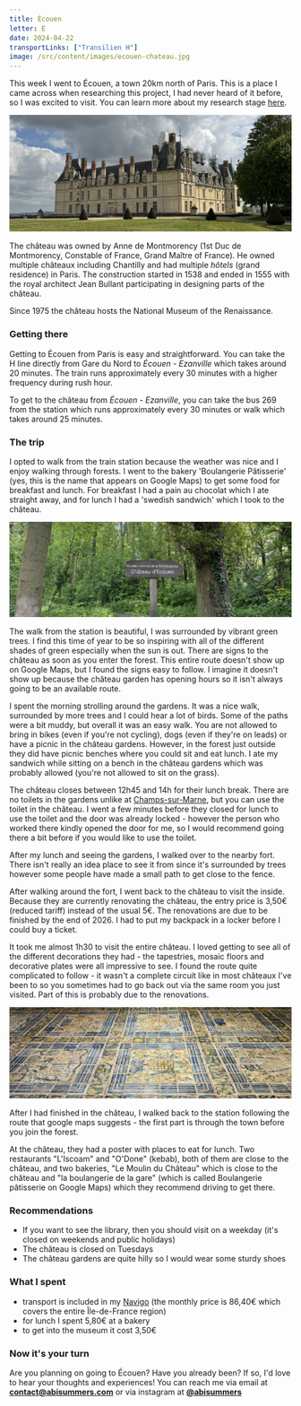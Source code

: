 ```yaml
---
title: Écouen
letter: E
date: 2024-04-22
transportLinks: ["Transilien H"]
image: /src/content/images/ecouen-chateau.jpg
---
```


This week I went to Écouen, a town 20km north of Paris. This is a place I came across when researching this project, I had never heard of it before, so I was excited to visit. You can learn more about my research stage [here](https://abisummers.com/articles/planning).

![Écouen château](../images/ecouen-chateau.jpg)

The château was owned by Anne de Montmorency (1st Duc de Montmorency, Constable of France, Grand Maître of France). He owned multiple châteaux including Chantilly and had multiple _hôtels_ (grand residence) in Paris. The construction started in 1538 and ended in 1555 with the royal architect Jean Bullant participating in designing parts of the château.

Since 1975 the château hosts the National Museum of the Renaissance.

### Getting there

Getting to Écouen from Paris is easy and straightforward. You can take the H line directly from Gare du Nord to _Écouen - Ezanville_ which takes around 20 minutes. The train runs approximately every 30 minutes with a higher frequency during rush hour.

To get to the château from _Écouen - Ezanville_, you can take the bus 269 from the station which runs approximately every 30 minutes or walk which takes around 25 minutes.

### The trip

I opted to walk from the train station because the weather was nice and I enjoy walking through forests. I went to the bakery 'Boulangerie Pâtisserie' (yes, this is the name that appears on Google Maps) to get some food for breakfast and lunch. For breakfast I had a pain au chocolat which I ate straight away, and for lunch I had a 'swedish sandwich' which I took to the château.

![musée national de la renaissance, château d'ecouen sign](../images/ecouen-forest-sign.jpg)

The walk from the station is beautiful, I was surrounded by vibrant green trees. I find this time of year to be so inspiring with all of the different shades of green especially when the sun is out. There are signs to the château as soon as you enter the forest. This entire route doesn't show up on Google Maps, but I found the signs easy to follow. I imagine it doesn't show up because the château garden has opening hours so it isn't always going to be an available route.

I spent the morning strolling around the gardens. It was a nice walk, surrounded by more trees and I could hear a lot of birds. Some of the paths were a bit muddy, but overall it was an easy walk. You are not allowed to bring in bikes (even if you're not cycling), dogs (even if they're on leads) or have a picnic in the château gardens. However, in the forest just outside they did have picnic benches where you could sit and eat lunch. I ate my sandwich while sitting on a bench in the château gardens which was probably allowed (you're not allowed to sit on the grass).

The château closes between 12h45 and 14h for their lunch break. There are no toilets in the gardens unlike at [Champs-sur-Marne](/articles/alphabet-ile-de-france/c-champs-sur-marne/), but you can use the toilet in the château. I went a few minutes before they closed for lunch to use the toilet and the door was already locked - however the person who worked there kindly opened the door for me, so I would recommend going there a bit before if you would like to use the toilet.

After my lunch and seeing the gardens, I walked over to the nearby fort. There isn't really an idea place to see it from since it's surrounded by trees however some people have made a small path to get close to the fence.

After walking around the fort, I went back to the château to visit the inside. Because they are currently renovating the château, the entry price is 3,50€ (reduced tariff) instead of the usual 5€. The renovations are due to be finished by the end of 2026. I had to put my backpack in a locker before I could buy a ticket.

It took me almost 1h30 to visit the entire château. I loved getting to see all of the different decorations they had - the tapestries, mosaic floors and decorative plates were all impressive to see. I found the route quite complicated to follow - it wasn't a complete circuit like in most châteaux I've been to so you sometimes had to go back out via the same room you just visited. Part of this is probably due to the renovations.

![mosaic floor](../images/ecouen-mosaic.jpg)

After I had finished in the château, I walked back to the station following the route that google maps suggests - the first part is through the town before you join the forest.

At the château, they had a poster with places to eat for lunch. Two restaurants "L'Iscoam" and "O'Done" (kebab), both of them are close to the château, and two bakeries, "Le Moulin du Château" which is close to the château and "la boulangerie de la gare" (which is called Boulangerie pâtisserie on Google Maps) which they recommend driving to get there.

### Recommendations

- If you want to see the library, then you should visit on a weekday (it's closed on weekends and public holidays)
- The château is closed on Tuesdays
- The château gardens are quite hilly so I would wear some sturdy shoes

### What I spent

- transport is included in my [Navigo](https://abisummers.com/articles/navigo) (the monthly price is 86,40€ which covers the entire Île-de-France region)
- for lunch I spent 5,80€ at a bakery
- to get into the museum it cost 3,50€

### Now it's your turn

Are you planning on going to Écouen? Have you already been? If so, I'd love to hear your thoughts and experiences! You can reach me via email at **[contact@abisummers.com](mailto:contact@abisummers.com)** or via instagram at **[@abisummers](https://www.instagram.com/abisummers/)**
